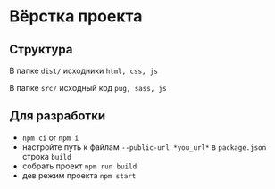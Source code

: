 # Вёрстка проекта

## Структура

В папке `dist/` исходники `html, css, js`

В папке `src/` исходный код `pug, sass, js`

## Для разработки

- `npm ci` or `npm i`
- настройте путь к файлам `--public-url *you_url*` в `package.json` строка `build`
- собрать проект `npm run build`
- дев режим проекта `npm start`
